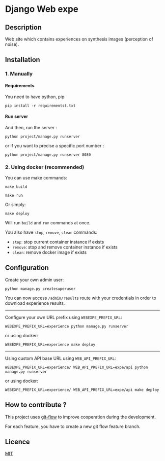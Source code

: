 # Django Web expe

## Description

Web site which contains experiences on synthesis images (perception of noise). 

## Installation

### 1. Manually

#### Requirements

You need to have python, pip

```
pip install -r requirementst.txt
```

#### Run server

And then, run the server :

```
python project/manage.py runserver
```

or if you want to precise a specific port number :

```
python project/manage.py runserver 8080
```

### 2. Using docker (recommended)

You can use make commands:

```
make build
```

```
make run
```

Or simply:

```
make deploy
```

Will run `build` and `run` commands at once.

You also have `stop`, `remove`, `clean` commands:
- `stop`: stop current container instance if exists
- `remove`: stop and remove container instance if exists
- `clean`: remove docker image if exists

## Configuration

Create your own admin user:
```
python manage.py createsuperuser
```

You can now access `/admin/results` route with your credentials in order to download experience results.

<hr />

Configure your own URL prefix using `WEBEXPE_PREFIX_URL`:

```
WEBEXPE_PREFIX_URL=experience python manage.py runserver
```

or using docker:

```
WEBEXPE_PREFIX_URL=experience make deploy
```

<hr />

Using custom API base URL using `WEB_API_PREFIX_URL`:

```
WEBEXPE_PREFIX_URL=experience/ WEB_API_PREFIX_URL=expe/api python manage.py runserver
```

or using docker:

```
WEBEXPE_PREFIX_URL=experience/ WEB_API_PREFIX_URL=expe/api make deploy
```

## How to contribute ?

This project uses [git-flow](https://danielkummer.github.io/git-flow-cheatsheet/) to improve cooperation during the development.

For each feature, you have to create a new git flow feature branch.

## Licence

[MIT](LICENSE)
